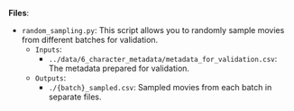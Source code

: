 **Files**:
- `random_sampling.py`: This script allows you to randomly sample movies from different batches for validation.
    - `Inputs`:
        - `../data/6_character_metadata/metadata_for_validation.csv`: The metadata prepared for validation.
    - `Outputs`:
        - `./{batch}_sampled.csv`: Sampled movies from each batch in separate files.